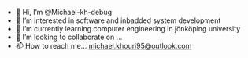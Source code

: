 - 👋 Hi, I’m @Michael-kh-debug
- 👀 I’m interested in software and inbadded system development
- 🌱 I’m currently learning computer engineering in jönköping university
- 💞️ I’m looking to collaborate on ...
- 📫 How to reach me... michael.khouri95@outlook.com

<!---
Michael-kh-debug/Michael-kh-debug is a ✨ special ✨ repository because its `README.md` (this file) appears on your GitHub profile.
You can click the Preview link to take a look at your changes.
--->
